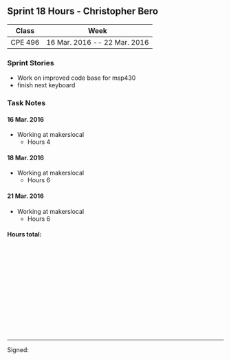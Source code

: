 ## Sprint 18 Hours - Christopher Bero

Class | Week
----- | ----
CPE 496 | 16 Mar. 2016 -- 22 Mar. 2016

### Sprint Stories

* Work on improved code base for msp430
* finish next keyboard

### Task Notes

#### 16 Mar. 2016

* Working at makerslocal
	* Hours 4

#### 18 Mar. 2016

* Working at makerslocal
	* Hours 6

#### 21 Mar. 2016

* Working at makerslocal
	* Hours 6

#### Hours total:



<br><br><br><br><br><br>
<br><br><br><br><br><br>

---

Signed: 
